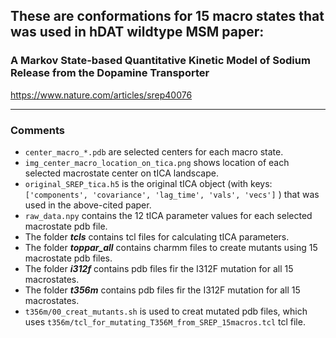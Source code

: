 ## These are conformations for 15 macro states that was used in hDAT wildtype MSM paper:

###     A Markov State-based Quantitative Kinetic Model of Sodium Release from the Dopamine Transporter

<a href="https://www.nature.com/articles/srep40076">https://www.nature.com/articles/srep40076</a>

------

### Comments
   * `center_macro_*.pdb` are selected centers for each macro state.
   * `img_center_macro_location_on_tica.png` shows location of each selected macrostate center on tICA landscape. 
   * `original_SREP_tica.h5` is the original tICA object (with keys: `['components', 'covariance', 'lag_time', 'vals', 'vecs']` ) that was used in the above-cited paper. 
   * `raw_data.npy` contains the 12 tICA parameter values for each selected macrostate pdb file. 
   * The folder ***tcls*** contains tcl files for calculating tICA parameters.
   * The folder ***toppar_all*** contains charmm files to create mutants using 15 macrostate pdb files.
   * The folder ***i312f*** contains pdb files fir the I312F mutation for all 15 macrostates.
   * The folder ***t356m*** contains pdb files fir the I312F mutation for all 15 macrostates.
   * `t356m/00_creat_mutants.sh` is used to creat mutated pdb files, which uses `t356m/tcl_for_mutating_T356M_from_SREP_15macros.tcl` tcl file. 
